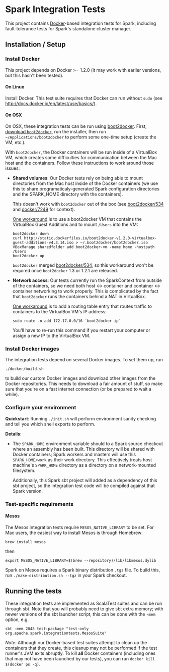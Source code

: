 # Spark Integration Tests

This project contains [Docker](http://docker.com)-based integration tests for Spark, including fault-tolerance tests for Spark's standalone cluster manager.

## Installation / Setup

### Install Docker

This project depends on Docker >= 1.2.0 (it may work with earlier versions, but this hasn't been tested).

#### On Linux

Install Docker.  This test suite requires that Docker can run without `sudo` (see http://docs.docker.io/en/latest/use/basics/).

#### On OSX

On OSX, these integration tests can be run using [boot2docker](https://github.com/boot2docker/boot2docker).
First, [download `boot2docker`](https://github.com/boot2docker/boot2docker/releases), run the installer, then run `~/Applications/boot2docker` to perform some one-time setup (create the VM, etc.).

With `boot2docker`, the Docker containers will be run inside of a VirtualBox VM, which creates some difficulties for communication between the Mac host and the containers.  Follow these instructions to work around those issues:

- **Shared volumes**: Our Docker tests rely on being able to mount directories from the Mac host inside of the Docker containers (we use this to share programaticaly-generated Spark configuration directories and the SPARK_HOME directory with the containers).

  This doesn't work with `boot2docker` out of the box (see [boot2docker/534](https://github.com/boot2docker/boot2docker/pull/534) and [docker/7249](https://github.com/docker/docker/issues/7249) for context).
  
  [One workaround](https://gist.github.com/mmerickel/e213fbe7ec7728e4d043#bind-mounting-from-os-x-into-docker-containers) is to use a boot2docker VM that contains the VirtualBox Guest Additions and to mount `/Users` into the VM:
  
  ```
  boot2docker down
  curl http://static.dockerfiles.io/boot2docker-v1.2.0-virtualbox-guest-additions-v4.3.14.iso > ~/.boot2docker/boot2docker.iso
  VBoxManage sharedfolder add boot2docker-vm -name home -hostpath /Users
  boot2docker up
  ``` 
  
  `boot2docker` merged [boot2docker/534](https://github.com/boot2docker/boot2docker/pull/534), so this workaround won't be required once `boot2docker` 1.3 or 1.2.1 are released.
   
- **Network access**:  Our tests currently run the SparkContext from outside of the containers, so we need both host <-> container and container <-> container networking to work properly.  This is complicated by the fact that `boot2docker` runs the containers behind a NAT in VirtualBox.

  [One workaround](https://github.com/boot2docker/boot2docker/issues/528) is to add a routing table entry that routes traffic to containers to the VirtualBox VM's IP address:
  
  ```
  sudo route -n add 172.17.0.0/16 `boot2docker ip`    
  ```
  
  You'll have to re-run this command if you restart your computer or assign a new IP to the VirtualBox VM.
  
  
### Install Docker images

The integration tests depend on several Docker images.  To set them up, run

```
./docker/build.sh
```

to build our custom Docker images and download other images from the Docker repositories.  This needs to download a fair amount of stuff, so make sure that you're on a fast internet connection (or be prepared to wait a while).

### Configure your environment

**Quickstart**: Running `./init.sh` will perform environment sanity checking and tell you which shell exports to perform.

**Details**:

- The `SPARK_HOME` environment variable should to a Spark source checkout where an assembly has been built.  This directory will be shared with Docker containers; Spark workers and masters will use this `SPARK_HOME/work` as their work directory.  This effectively treats host machine's `SPARK_HOME` directory as a directory on a network-mounted filesystem.

  Additionally, this Spark sbt project will added as a dependency of this sbt project, so the integration test code will be compiled against that Spark version.


### Test-specific requirements

#### Mesos

The Mesos integration tests require `MESOS_NATIVE_LIBRARY` to be set.  For Mac users, the easiest way to install Mesos is through Homebrew:

```
brew install mesos
```

then

```
export MESOS_NATIVE_LIBRARY=$(brew --repository)/lib/libmesos.dylib
```

Spark on Mesos requires a Spark binary distribution `.tgz` file.  To build this, run `./make-distribution.sh --tgz` in your Spark checkout.

## Running the tests

These integration tests are implemented as ScalaTest suites and can be run through sbt.  Note that you will probably need to give sbt extra memory; with newer versions of the sbt launcher script, this can be done with the `-mem` option, e.g.

```
sbt -mem 2048 test:package "test-only org.apache.spark.integrationtests.MesosSuite"
```

*Note:* Although our Docker-based test suites attempt to clean up the containers that they create, this cleanup may not be performed if the test runner's JVM exits abruptly.  To kill **all** Docker containers (including ones that may not have been launched by our tests), you can run `docker kill $(docker ps -q)`.